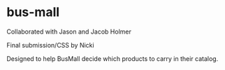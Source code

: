 # bus-mall

Collaborated with Jason and Jacob Holmer 

Final submission/CSS by Nicki

Designed to help BusMall decide which products to carry in their catalog. 